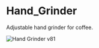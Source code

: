 # Hand_Grinder
Adjustable hand grinder for coffee. 

![Hand Grinder v81](https://user-images.githubusercontent.com/72069551/217238260-6a23ed37-a8c9-4fac-9b49-83f83a486565.png)

